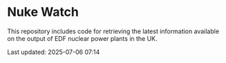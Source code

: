 # Nuke Watch

This repository includes code for retrieving the latest information available on the output of EDF nuclear power plants in the UK.

Last updated: 2025-07-06 07:14